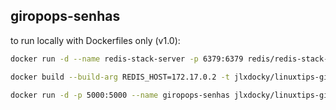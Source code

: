 ## giropops-senhas

to run locally with Dockerfiles only (v1.0):

```sh
docker run -d --name redis-stack-server -p 6379:6379 redis/redis-stack-server:latest
```

```sh
docker build --build-arg REDIS_HOST=172.17.0.2 -t jlxdocky/linuxtips-giropops-senhas:1.0 .
```

```sh
docker run -d -p 5000:5000 --name giropops-senhas jlxdocky/linuxtips-giropops-senhas:1.0
```

